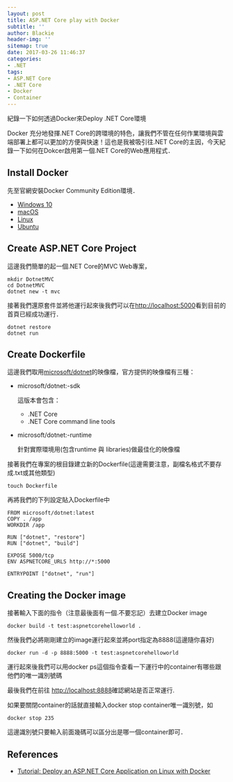 ```yaml
---
layout: post
title: ASP.NET Core play with Docker
subtitle: ''
author: Blackie
header-img: ''
sitemap: true
date: 2017-03-26 11:46:37
categories:
- .NET
tags: 
- ASP.NET Core
- .NET Core
- Docker
- Container
---
```


紀錄一下如何透過Docker來Deploy .NET Core環境

<!-- More -->

Docker 充分地發揮.NET Core的跨環境的特色，讓我們不管在任何作業環境與雲端部署上都可以更加的方便與快速！這也是我被吸引往.NET Core的主因，今天紀錄一下如何在Dokcer啟用第一個.NET Core的Web應用程式．

## Install Docker ##

先至官網安裝Docker Community Edition環境．
- [Windows 10](https://store.docker.com/editions/community/docker-ce-desktop-windows)
- [macOS](https://store.docker.com/editions/community/docker-ce-desktop-mac)
- [Linux](https://store.docker.com/editions/community/docker-ce-server-centos)
- [Ubuntu](https://store.docker.com/editions/community/docker-ce-server-ubuntu)

## Create ASP.NET Core Project ##

這邊我們簡單的起一個.NET Core的MVC Web專案，

    mkdir DotnetMVC
    cd DotnetMVC
    dotnet new -t mvc

接著我們還原套件並將他運行起來後我們可以在[http://localhost:5000](http://localhost:5000.)看到目前的首頁已經成功運行．

    dotnet restore
    dotnet run

## Create Dockerfile ##

這邊我們取用[microsoft/dotnet](https://hub.docker.com/r/microsoft/dotnet/)的映像檔，官方提供的映像檔有三種：

- microsoft/dotnet:<version>-sdk

    這版本會包含：

    - .NET Core
    - .NET Core command line tools

- microsoft/dotnet:<version>-runtime

    針對實際環境用(包含runtime 與 libraries)做最佳化的映像檔

接著我們在專案的根目錄建立新的Dockerfile(這邊需要注意，副檔名格式不要存成.txt或其他類型)

    touch Dockerfile

再將我們的下列設定貼入Dockerfile中

    FROM microsoft/dotnet:latest
    COPY . /app
    WORKDIR /app
    
    RUN ["dotnet", "restore"]
    RUN ["dotnet", "build"]
    
    EXPOSE 5000/tcp
    ENV ASPNETCORE_URLS http://*:5000
    
    ENTRYPOINT ["dotnet", "run"]

## Creating the Docker image ##

接著輸入下面的指令（注意最後面有一個.不要忘記）去建立Docker image

    docker build -t test:aspnetcorehelloworld .

然後我們必將剛剛建立的image運行起來並將port指定為8888(這邊隨你喜好)

    docker run -d -p 8888:5000 -t test:aspnetcorehelloworld

運行起來後我們可以用docker ps這個指令查看一下運行中的container有哪些跟他們的唯一識別號碼

最後我們在前往 [http://localhost:8888](http://localhost:8080)確認網站是否正常運行.

如果要關閉container的話就直接輸入docker stop container唯一識別號，如

    docker stop 235

這邊識別號只要輸入前面幾碼可以區分出是哪一個container即可．

## References ##

- [Tutorial: Deploy an ASP.NET Core Application on Linux with Docker](https://stormpath.com/blog/tutorial-deploy-asp-net-core-on-linux-with-docker)